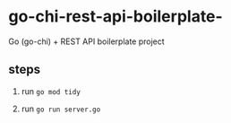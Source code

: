 # go-chi-rest-api-boilerplate-

Go (go-chi) + REST API boilerplate project

## steps

1. run `go mod tidy`

2. run `go run server.go`
